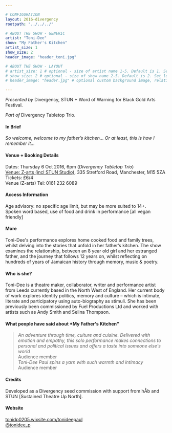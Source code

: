 ```yaml
---

# CONFIGURATION
layout: 2016-divergency
rootpath: "../../../"

# ABOUT THE SHOW - GENERIC
artist: "Toni-Dee"
show: "My Father's Kitchen"
artist_size: 1
show_size: 2
header_image: "header_toni.jpg"

# ABOUT THE SHOW - LAYOUT
# artist_size: 1 # optional - size of artist name 1-5. Default is 1. Set longer names to lower values
# show_size: 2 # optional - size of show name 2-5. Default is 2. Set longer names to lower values
# header_image: "header.jpg" # optional custom background image, relative to current page

---
```

*Presented by* Divergency, STUN + Word of Warning for Black Gold Arts Festival.        
           
*Part of* Divergency Tabletop Trio.   
         
#### In Brief                           
*So welcome, welcome to my father’s kitchen... Or at least, this is how I remember it...*    
 
#### Venue + Booking Details    
Dates: Thursday 6 Oct 2016, 6pm (*Divergency Tabletop Trio*)                     
[Venue: Z-arts (incl STUN Studio)](http://www.z-arts.org/about-us/getting-here), 335 Stretford Road, Manchester, M15 5ZA        
Tickets: £6/4              
Venue (Z-arts) Tel: 0161 232 6089    
             
#### Access Information    
Age advisory: no specific age limit, but may be more suited to 14+.     
Spoken word based, use of food and drink in performance [all vegan friendly]     
              
#### More               
Toni-Dee's performance explores home cooked food and family trees, whilst delving into the stories that unfold in her father’s kitchen. The show examines the relationship, between an 8 year old girl and her estranged father, and the journey that follows 12 years on, whilst reflecting on hundreds of years of Jamaican history through memory, music & poetry.    
            
#### Who is she?  
Toni-Dee is a theatre maker, collaborator, writer and performance artist from Leeds currently based in the North West of England. Her current body of work explores identity politics, memory and culture – which is intimate, literate and participatory using auto-biography as stimuli.    She has been previously been commissioned by Fuel Productions Ltd and worked with artists such as Andy Smith and Selina Thompson.    

#### What people have said about *My Father's Kitchen" 
>*An adventure through time, culture and cuisine. Delivered with emotion and empathy, this solo performance makes connections to personal and political issues and offers a taste into someone else's world*<br>Audience member     
>*Toni-Dee Paul spins a yarn with such warmth and intimacy*<br>Audience member     

#### Credits           
Developed as a Divergency seed commission with support from hÅb and STUN [Sustained Theatre Up North].    

#### Website          
<a href="http://tonidp0205.wixsite.com/tonideepaul" target="_blank">tonidp0205.wixsite.com/tonideepaul</a>       
<a href="http://twitter.com/tonidee_p" target="_blank">@tonidee_p</a>    
    
